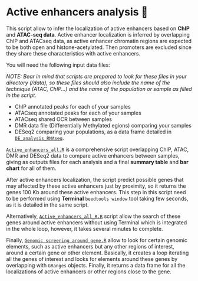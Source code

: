 # Active enhancers analysis :signal_strength:

This script allow to infer the localization of active enhancers based on **ChIP** and **ATAC-seq data**. Active enhancer localization is inferred by overlapping ChIP and ATACseq data, as active enhancer chromatin regions are expected to be both open and histone-acetylated. Then promoters are excluded since they share these characteristics with active enhancers. 

You will need the following input data files:

*NOTE: Bear in mind that scripts are prepared to look for these files in your directory (/data), so these files should also include the name of the technique (ATAC, ChIP...) and the name of the population or sample as filled in the script.*
- ChIP annotated peaks for each of your samples
- ATACseq annotated peaks for each of your samples
- ATACseq shared OCR between samples
- DMR data file (Differentially Methylated egions) comparing your samples
- DESeq2 comparing your populations, as a data frame detailed in [`DE_analysis_RNAseq`](https://github.com/patriciasolesanchez/PSlab/blob/master/DE_analysis_RNAseq/DE_analysis_RNAseq_1vs1.R).

[`Active_enhancers_all.R`](https://github.com/patriciasolesanchez/PSlab/blob/master/Active_enhancers_analysis/Active_enhancers_all.R) is a comprehensive script overlapping ChIP, ATAC, DMR and DESeq2 data to compare active enhancers between samples, giving as outputs files for each analysis and a final **summary table** and **bar chart** for all of them.

After active enhancers localization, the script predict possible genes that may affected by these active enhancers just by proximity, so it returns the genes 100 Kb around these active enhancers. This step in this script need to be performed using **Terminal** `beedtools window` tool taking few seconds, as it is detailed in the same script. 

Alternatively, [`Active_enhancers_all_R.R`](https://github.com/patriciasolesanchez/PSlab/blob/master/Active_enhancers_analysis/active_enhancers_all_R.R) script allow the search of these genes around active enhancers without using Terminal which is integrated in the whole loop, however, it takes several minutes to complete.

Finally, [`Genomic_screening_around_gene.R`](https://github.com/patriciasolesanchez/PSlab/blob/master/Active_enhancers_analysis/Genomic_screening_around_gene.R) allow to look for certain genomic elements, such as active enhancers but any other regions of interest, around a certain gene or other element. Basically, it creates a loop iterating all the genes of interest and looks for elements around these genes by overlapping with `GRanges` objects. Finally, it returns a data frame for all the localizations of active enhancers or other regions close to the gene.

